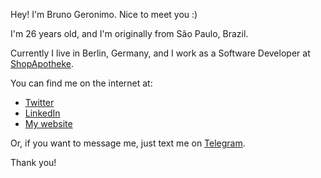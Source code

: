 Hey! I'm Bruno Geronimo. Nice to meet you :)

I'm 26 years old, and I'm originally from São Paulo, Brazil.

Currently I live in Berlin, Germany, and I work as a Software Developer at [ShopApotheke](https://shop-apotheke.com).

You can find me on the internet at:

* [Twitter](https://twitter.com/BrunoGeronimo)
* [LinkedIn](https://linkedin.com/in/brunogeronimo/en)
* [My website](https://bruno.works)

Or, if you want to message me, just text me on [Telegram](https://t.me/brunogeronimo).

Thank you!
